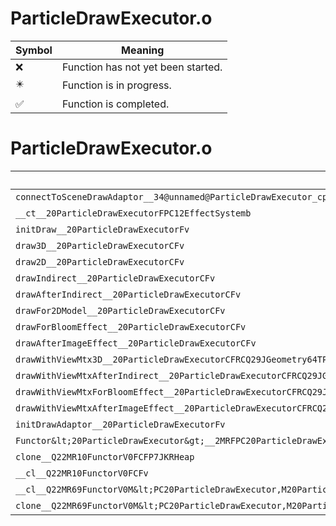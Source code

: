 # ParticleDrawExecutor.o
| Symbol | Meaning 
| ------------- | ------------- 
| :x: | Function has not yet been started. 
| :eight_pointed_black_star: | Function is in progress. 
| :white_check_mark: | Function is completed. 


# ParticleDrawExecutor.o
| Symbol | Decompiled? |
| ------------- | ------------- |
| `connectToSceneDrawAdaptor__34@unnamed@ParticleDrawExecutor_cpp@FP14NameObjAdaptorRCQ22MR11FunctorBasei` | :x: |
| `__ct__20ParticleDrawExecutorFPC12EffectSystemb` | :x: |
| `initDraw__20ParticleDrawExecutorFv` | :x: |
| `draw3D__20ParticleDrawExecutorCFv` | :x: |
| `draw2D__20ParticleDrawExecutorCFv` | :x: |
| `drawIndirect__20ParticleDrawExecutorCFv` | :x: |
| `drawAfterIndirect__20ParticleDrawExecutorCFv` | :x: |
| `drawFor2DModel__20ParticleDrawExecutorCFv` | :x: |
| `drawForBloomEffect__20ParticleDrawExecutorCFv` | :x: |
| `drawAfterImageEffect__20ParticleDrawExecutorCFv` | :x: |
| `drawWithViewMtx3D__20ParticleDrawExecutorCFRCQ29JGeometry64TPosition3&lt;Q29JGeometry38TMatrix34&lt;Q29JGeometry13SMatrix34C&lt;f&gt;&gt;&gt;` | :x: |
| `drawWithViewMtxAfterIndirect__20ParticleDrawExecutorCFRCQ29JGeometry64TPosition3&lt;Q29JGeometry38TMatrix34&lt;Q29JGeometry13SMatrix34C&lt;f&gt;&gt;&gt;` | :x: |
| `drawWithViewMtxForBloomEffect__20ParticleDrawExecutorCFRCQ29JGeometry64TPosition3&lt;Q29JGeometry38TMatrix34&lt;Q29JGeometry13SMatrix34C&lt;f&gt;&gt;&gt;` | :x: |
| `drawWithViewMtxAfterImageEffect__20ParticleDrawExecutorCFRCQ29JGeometry64TPosition3&lt;Q29JGeometry38TMatrix34&lt;Q29JGeometry13SMatrix34C&lt;f&gt;&gt;&gt;` | :x: |
| `initDrawAdaptor__20ParticleDrawExecutorFv` | :x: |
| `Functor&lt;20ParticleDrawExecutor&gt;__2MRFPC20ParticleDrawExecutorM20ParticleDrawExecutorFPCvPCv_v_Q22MR69FunctorV0M&lt;PC20ParticleDrawExecutor,M20ParticleDrawExecutorFPCvPCv_v&gt;` | :x: |
| `clone__Q22MR10FunctorV0FCFP7JKRHeap` | :x: |
| `__cl__Q22MR10FunctorV0FCFv` | :x: |
| `__cl__Q22MR69FunctorV0M&lt;PC20ParticleDrawExecutor,M20ParticleDrawExecutorFPCvPCv_v&gt;CFv` | :x: |
| `clone__Q22MR69FunctorV0M&lt;PC20ParticleDrawExecutor,M20ParticleDrawExecutorFPCvPCv_v&gt;CFP7JKRHeap` | :x: |
